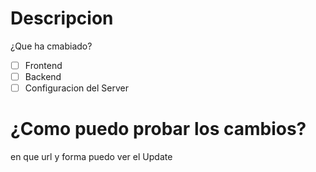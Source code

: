 # Descripcion
¿Que ha cmabiado?

- [ ] Frontend
- [ ] Backend
- [ ] Configuracion del Server

# ¿Como puedo probar los cambios?
en que url y forma puedo ver el Update

